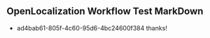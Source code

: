 ## OpenLocalization Workflow Test MarkDown
* ad4bab61-805f-4c60-95d6-4bc24600f384 
thanks!<!--HONumber=Mar16_HO2-->
